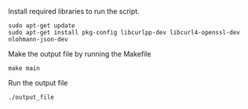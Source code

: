 Install required libraries to run the script.
```
sudo apt-get update
sudo apt-get install pkg-config libcurlpp-dev libcurl4-openssl-dev nlohmann-json-dev
```

Make the output file by running the Makefile
```
make main
```

Run the output file
```
./output_file
```
